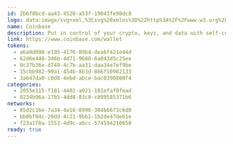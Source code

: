 ```yaml
---
id: 2b6f0bcd-aa43-4520-a53f-19043fe98dc8
logo: data:image/svg+xml,%3Csvg%20xmlns%3D%22http%3A%2F%2Fwww.w3.org%2F2000%2Fsvg%22%20width%3D%2248%22%20height%3D%2249%22%20fill%3D%22none%22%3E%3Cpath%20fill%3D%22%23fff%22%20d%3D%22M24%2043c9.941%200%2018-8.059%2018-18S33.941%207%2024%207%206%2015.059%206%2025s8.059%2018%2018%2018Z%22%2F%3E%3Cpath%20fill%3D%22url(%23a)%22%20fill-rule%3D%22evenodd%22%20d%3D%22M24%2049c13.255%200%2024-10.745%2024-24S37.255%201%2024%201%200%2011.745%200%2025s10.745%2024%2024%2024Zm0-9.6c7.952%200%2014.4-6.448%2014.4-14.4S31.952%2010.6%2024%2010.6%209.6%2017.048%209.6%2025%2016.048%2039.4%2024%2039.4Z%22%20clip-rule%3D%22evenodd%22%2F%3E%3Cpath%20fill%3D%22%232952EA%22%20d%3D%22M27.6%2020.2h-7.2a1.2%201.2%200%200%200-1.2%201.2v7.2a1.2%201.2%200%200%200%201.2%201.2h7.2a1.2%201.2%200%200%200%201.2-1.2v-7.2a1.2%201.2%200%200%200-1.2-1.2Z%22%2F%3E%3Cdefs%3E%3ClinearGradient%20id%3D%22a%22%20x1%3D%2224%22%20x2%3D%2224%22%20y1%3D%221%22%20y2%3D%2249%22%20gradientUnits%3D%22userSpaceOnUse%22%3E%3Cstop%20stop-color%3D%22%23345FF8%22%2F%3E%3Cstop%20offset%3D%221%22%20stop-color%3D%22%231D44DC%22%2F%3E%3C%2FlinearGradient%3E%3C%2Fdefs%3E%3C%2Fsvg%3E
name: Coinbase
description: Put in control of your crypto, keys, and data with self-custody wallet.
link: https://www.coinbase.com/wallet
tokens:
  - a6a0d098-e195-4176-89b4-dea6f421e44d
  - 62d6e448-346b-4d71-9688-6a043d5c25ee
  - 9c37b36e-d749-4c7b-aa31-daa34e7ef9be
  - 15cbb982-99a1-454b-8b3d-866f10982133
  - 3a647da0-c0d8-4ebd-abce-bac0390880f4
categories:
  - 2055e115-f181-4402-a021-181efaf0fead
  - 0234b96a-17b5-4dd8-83c0-c099585371b6
networks:
  - 85d2c16e-7a34-4a16-8996-304b6673c6d0
  - bb0bf04c-20dd-4c21-9bb1-1b2de47deb1e
  - f23a1f8a-1553-4d9c-abcc-574594210650
ready: true
---
```

